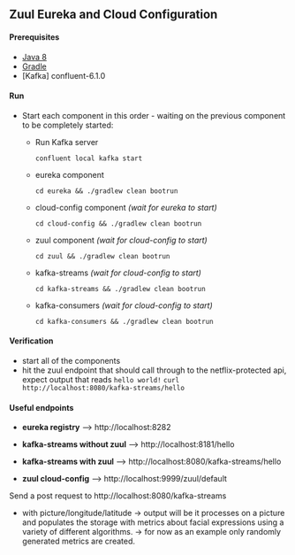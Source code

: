 ## Zuul Eureka and Cloud Configuration

#### Prerequisites

+ [Java 8](http://www.oracle.com/technetwork/java/javase/downloads/jdk8-downloads-2133151.html) 
+ [Gradle](https://gradle.org/)
+ [Kafka] confluent-6.1.0 

#### Run
+ Start each component in this order - waiting on the previous component to be completely started:
  + Run Kafka server
  
      `confluent local kafka start`
      
  + eureka component 

     `cd eureka && ./gradlew clean bootrun`

  + cloud-config component _(wait for eureka to start)_
     
     `cd cloud-config && ./gradlew clean bootrun`

  + zuul component _(wait for cloud-config to start)_
     
     `cd zuul && ./gradlew clean bootrun`

  + kafka-streams _(wait for cloud-config to start)_

     `cd kafka-streams && ./gradlew clean bootrun`
  
  + kafka-consumers _(wait for cloud-config to start)_

     `cd kafka-consumers && ./gradlew clean bootrun`

#### Verification
+ start all of the components
+ hit the zuul endpoint that should call through to the netflix-protected api, expect output that reads `hello world!`
  `curl http://localhost:8080/kafka-streams/hello`

#### Useful endpoints

 + __eureka registry__ --> http://localhost:8282
 
 + __kafka-streams without zuul__ --> http://localhost:8181/hello
 
 + __kafka-streams with zuul__ --> http://localhost:8080/kafka-streams/hello
 
 + __zuul cloud-config__ --> http://localhost:9999/zuul/default
 
 Send a post request to http://localhost:8080/kafka-streams
 + with picture/longitude/latitude
 -> output will be it processes on a picture and populates the storage with metrics about facial expressions using a variety of different algorithms.
 -> for now as an example only randomly generated metrics are created.
